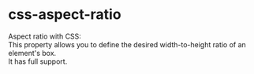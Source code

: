 # css-aspect-ratio

Aspect ratio with CSS: <br />
This property allows you to define the desired width-to-height ratio of an element's box. <br />
It has full support.
